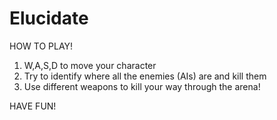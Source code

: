 # Elucidate

HOW TO PLAY!
1) W,A,S,D to move your character
2) Try to identify where all the enemies (AIs) are and kill them
3) Use different weapons to kill your way through the arena!

HAVE FUN!
